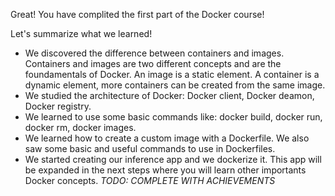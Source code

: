 Great! You have complited the first part of the Docker course!

Let's summarize what we learned!

- We discovered the difference between containers and images. Containers and images are two different concepts and are the foundamentals of Docker. An image is a static element. A container is a dynamic element, more containers can be created from the same image.
- We studied the architecture of Docker: Docker client, Docker deamon, Docker registry.
- We learned to use some basic commands like: docker build, docker run, docker rm, docker images.
- We learned how to create a custom image with a Dockerfile. We also saw some basic and useful commands to use in Dockerfiles.
- We started creating our inference app and we dockerize it. This app will be expanded in the next steps where you will learn other importants Docker concepts.
*TODO: COMPLETE WITH ACHIEVEMENTS*